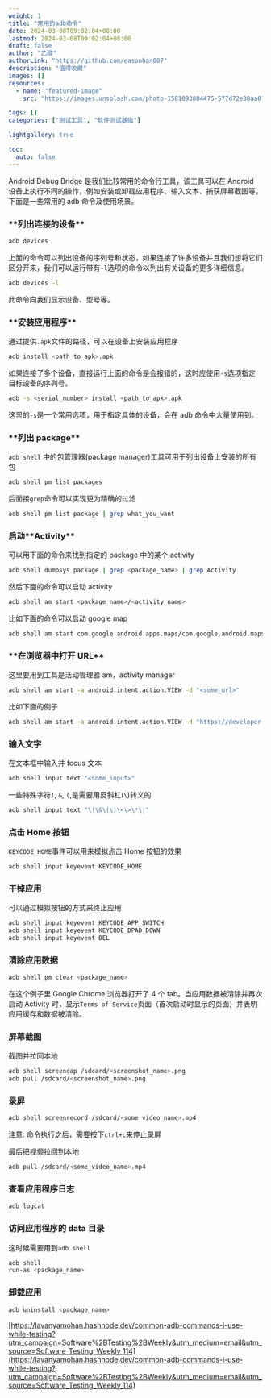 ```yaml
---
weight: 1
title: "常用的adb命令"
date: 2024-03-08T09:02:04+08:00
lastmod: 2024-03-08T09:02:04+08:00
draft: false
author: "乙醇"
authorLink: "https://github.com/easonhan007"
description: "值得收藏"
images: []
resources:
  - name: "featured-image"
    src: "https://images.unsplash.com/photo-1581093804475-577d72e38aa0?w=300"

tags: []
categories: ["测试工具", "软件测试基础"]

lightgallery: true

toc:
  auto: false
---
```


Android Debug Bridge 是我们比较常用的命令行工具，该工具可以在 Android 设备上执行不同的操作，例如安装或卸载应用程序、输入文本、捕获屏幕截图等，下面是一些常用的 adb 命令及使用场景。

### \***\*列出连接的设备\*\***

```bash
adb devices
```

上面的命令可以列出设备的序列号和状态，如果连接了许多设备并且我们想将它们区分开来，我们可以运行带有`-l`选项的命令以列出有关设备的更多详细信息。

```bash
adb devices -l
```

此命令向我们显示设备、型号等。

### \***\*安装应用程序\*\***

通过提供`.apk`文件的路径，可以在设备上安装应用程序

```bash
adb install <path_to_apk>.apk
```

如果连接了多个设备，直接运行上面的命令是会报错的，这时应使用`-s`选项指定目标设备的序列号。

```bash
adb -s <serial_number> install <path_to_apk>.apk
```

这里的`-s`是一个常用选项，用于指定具体的设备，会在 adb 命令中大量使用到。

### \***\*列出 package\*\***

`adb shell` 中的包管理器(package manager)工具可用于列出设备上安装的所有包

```bash
adb shell pm list packages
```

后面接`grep`命令可以实现更为精确的过滤

```bash
adb shell pm list package | grep what_you_want
```

### 启动\***\*Activity\*\***

可以用下面的命令来找到指定的 package 中的某个 activity

```bash
adb shell dumpsys package | grep <package_name> | grep Activity
```

然后下面的命令可以启动 activity

```bash
adb shell am start <package_name>/<activity_name>
```

比如下面的命令可以启动 google map

```bash
adb shell am start com.google.android.apps.maps/com.google.android.maps.MapsActivity
```

### \***\*在浏览器中打开 URL\*\***

这里要用到工具是活动管理器 am，activity manager

```bash
adb shell am start -a android.intent.action.VIEW -d "<some_url>"
```

比如下面的例子

```bash
adb shell am start -a android.intent.action.VIEW -d "https://developer.android.com/docs"
```

### 输入文字

在文本框中输入并 focus 文本

```bash
adb shell input text "<some_input>"
```

一些特殊字符`!`, `&`, `(`,是需要用反斜杠(`\`)转义的

```bash
adb shell input text "\!\&\(\)\<\>\*\|"
```

### 点击 Home 按钮

`KEYCODE_HOME`事件可以用来模拟点击 Home 按钮的效果

```bash
adb shell input keyevent KEYCODE_HOME
```

### 干掉应用

可以通过模拟按钮的方式来终止应用

```bash
adb shell input keyevent KEYCODE_APP_SWITCH
adb shell input keyevent KEYCODE_DPAD_DOWN
adb shell input keyevent DEL
```

### 清除应用数据

```bash
adb shell pm clear <package_name>
```

在这个例子里 Google Chrome 浏览器打开了 4 个 tab。当应用数据被清除并再次启动 Activity 时，显示`Terms of Service`页面（首次启动时显示的页面）并表明应用缓存和数据被清除。

### 屏幕截图

截图并拉回本地

```bash
adb shell screencap /sdcard/<screenshot_name>.png
adb pull /sdcard/<screenshot_name>.png
```

### 录屏

```bash
adb shell screenrecord /sdcard/<some_video_name>.mp4
```

注意: 命令执行之后，需要按下`ctrl+c`来停止录屏

最后把视频拉回到本地

```bash
adb pull /sdcard/<some_video_name>.mp4
```

### 查看应用程序日志

```bash
adb logcat
```

### 访问应用程序的 data 目录

这时候需要用到`adb shell`

```bash
adb shell
run-as <package_name>
```

### 卸载应用

```bash
adb uninstall <package_name>
```

[https://lavanyamohan.hashnode.dev/common-adb-commands-i-use-while-testing?utm_campaign=Software%2BTesting%2BWeekly&utm_medium=email&utm_source=Software_Testing_Weekly_114](https://lavanyamohan.hashnode.dev/common-adb-commands-i-use-while-testing?utm_campaign=Software%2BTesting%2BWeekly&utm_medium=email&utm_source=Software_Testing_Weekly_114)
